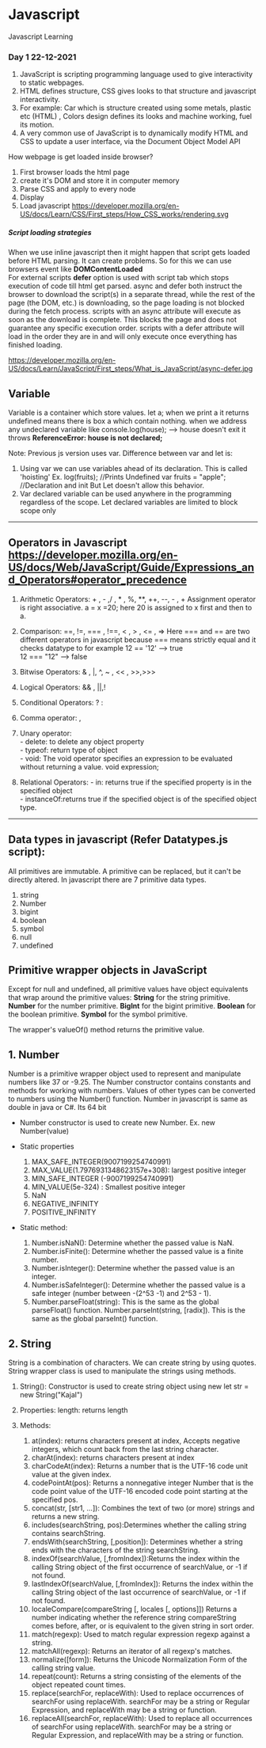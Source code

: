 # Javascript

Javascript Learning

### Day 1 22-12-2021

1. JavaScript is scripting programming language used to give interactivity to static webpages.<br/>
2. HTML defines structure, CSS gives looks to that structure and javascript interactivity.
3. For example: Car which is structure created using some metals, plastic etc (HTML) , Colors design defines its looks and machine working, fuel its motion.
4. A very common use of JavaScript is to dynamically modify HTML and CSS to update a user interface, via the Document Object Model API

How webpage is get loaded inside browser?

1. First browser loads the html page
2. create it's DOM and store it in computer memory
3. Parse CSS and apply to every node
4. Display
5. Load javascript
   https://developer.mozilla.org/en-US/docs/Learn/CSS/First_steps/How_CSS_works/rendering.svg

##### Script loading strategies

When we use inline javascript then it might happen that script gets loaded before HTML parsing. It can create problems. So for this we can use browsers event like <b>DOMContentLoaded</b><br/>
For external scripts <b>defer</b> option is used with script tab which stops execution of code till html get parsed.
async and defer both instruct the browser to download the script(s) in a separate thread, while the rest of the page (the DOM, etc.) is downloading, so the page loading is not blocked during the fetch process.
scripts with an async attribute will execute as soon as the download is complete. This blocks the page and does not guarantee any specific execution order.
scripts with a defer attribute will load in the order they are in and will only execute once everything has finished loading.

https://developer.mozilla.org/en-US/docs/Learn/JavaScript/First_steps/What_is_JavaScript/async-defer.jpg

## Variable

Variable is a container which store values.
let a;
when we print a it returns undefined means there is box a which contain nothing. when we address any undeclared variable like
console.log(house); --> house doesn't exit it throws <b color="red">ReferenceError: house is not declared;</b>

Note: Previous js version uses var. Difference between var and let is:

1. Using var we can use variables ahead of its declaration. This is called 'hoisting' Ex.
   log(fruits); //Prints Undefined
   var fruits = "apple"; //Declaration and init
   But Let doesn't allow this behavior.
2. Var declared variable can be used anywhere in the programming regardless of the scope. Let declared variables are limited to block scope only

<hr>

## Operators in Javascript https://developer.mozilla.org/en-US/docs/Web/JavaScript/Guide/Expressions_and_Operators#operator_precedence

1. Arithmetic Operators: + , - ,/ , \* , %, \*\*, ++, --, - , +
   Assignment operator is right associative.
   a = x =20;
   here 20 is assigned to x first and then to a.

2. Comparison: ==, !=, === , !==, < , > , <= , =>
   Here === and == are two different operators in javascript because === means strictly equal and it checks datatype to
   for example 12 == '12' --> true  
   12 === "12" --> false

3. Bitwise Operators: & , |, ^, ~ , << , >>,>>>
4. Logical Operators: && , ||,!
5. Conditional Operators: ? :
6. Comma operator: ,
7. Unary operator: <br/> - delete: to delete any object property<br/> - typeof: return type of object <br/> - void: The void operator specifies an expression to be evaluated without returning a value.
   void expression;
8. Relational Operators: - in: returns true if the specified property is in the specified object <br/> - instanceOf:returns true if the specified object is of the specified object type.
<hr>

## Data types in javascript (Refer Datatypes.js script):

All primitives are immutable. A primitive can be replaced, but it can't be directly altered.
In javascript there are 7 primitive data types.

1. string
2. Number
3. bigint
4. boolean
5. symbol
6. null
7. undefined

## Primitive wrapper objects in JavaScript

Except for null and undefined, all primitive values have object equivalents that wrap around the primitive values:
<b>String</b> for the string primitive.
<b>Number</b> for the number primitive.
<b>BigInt</b> for the bigint primitive.
<b>Boolean</b> for the boolean primitive.
<b>Symbol</b> for the symbol primitive.

The wrapper's valueOf() method returns the primitive value.

## 1. Number

Number is a primitive wrapper object used to represent and manipulate numbers like 37 or -9.25. The Number constructor contains constants and methods for working with numbers. Values of other types can be converted to numbers using the Number() function.
Number in javascript is same as double in java or C#. Its 64 bit

- Number constructor is used to create new Number. Ex. new Number(value)
- Static properties

  1. MAX_SAFE_INTEGER(9007199254740991)
  2. MAX_VALUE(1.7976931348623157e+308): largest positive integer
  3. MIN_SAFE_INTEGER (-9007199254740991)
  4. MIN_VALUE(5e-324) : Smallest positive integer
  5. NaN
  6. NEGATIVE_INFINITY
  7. POSITIVE_INFINITY

- Static method:
  1. Number.isNaN(): Determine whether the passed value is NaN.
  2. Number.isFinite(): Determine whether the passed value is a finite number.
  3. Number.isInteger(): Determine whether the passed value is an integer.
  4. Number.isSafeInteger(): Determine whether the passed value is a safe integer (number between -(2^53 -1) and 2^53 - 1).
  5. Number.parseFloat(string): This is the same as the global parseFloat() function. Number.parseInt(string, [radix]). This is the same as the global parseInt() function.

## 2. String

String is a combination of characters. We can create string by using quotes. String wrapper class is used to manipulate the strings using methods.

1. String(): Constructor is used to create string object using new
   let str = new String("Kajal")

2. Properties:
   length: returns length

3. Methods:

   1. at(index): returns characters present at index, Accepts negative integers, which count back from the last string character.
   2. charAt(index): returns characters present at index
   3. charCodeAt(index): Returns a number that is the UTF-16 code unit value at the given index.
   4. codePointAt(pos): Returns a nonnegative integer Number that is the code point value of the UTF-16 encoded code point starting at the specified pos.
   5. concat(str, [str1, ...]): Combines the text of two (or more) strings and returns a new string.
   6. includes(searchString, pos):Determines whether the calling string contains searchString.
   7. endsWith(searchString, [,position]): Determines whether a string ends with the characters of the string searchString.
   8. indexOf(searchValue, [,fromIndex]):Returns the index within the calling String object of the first occurrence of searchValue, or -1 if not found.
   9. lastIndexOf(searchValue, [,fromIndex]): Returns the index within the calling String object of the last occurrence of searchValue, or -1 if not found.
   10. localeCompare(compareString [, locales [, options]]) Returns a number indicating whether the reference string compareString comes before, after, or is equivalent to the given string in sort order.
   11. match(regexp): Used to match regular expression regexp against a string.
   12. matchAll(regexp): Returns an iterator of all regexp's matches.
   13. normalize([form]): Returns the Unicode Normalization Form of the calling string value.
   14. repeat(count): Returns a string consisting of the elements of the object repeated count times.
   15. replace(searchFor, replaceWith): Used to replace occurrences of searchFor using replaceWith. searchFor may be a string or Regular Expression, and replaceWith may be a string or function.
   16. replaceAll(searchFor, replaceWith): Used to replace all occurrences of searchFor using replaceWith. searchFor may be a string or Regular Expression, and replaceWith may be a string or function.
